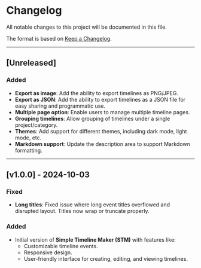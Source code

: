 # Changelog

All notable changes to this project will be documented in this file.

The format is based on [Keep a Changelog](https://keepachangelog.com/en/1.0.0/).

---

## [Unreleased]

### Added

- **Export as image**: Add the ability to export timelines as PNG/JPEG.
- **Export as JSON**: Add the ability to export timelines as a JSON file for easy sharing and programmatic use.
- **Multiple page option**: Enable users to manage multiple timeline pages.
- **Grouping timelines**: Allow grouping of timelines under a single project/category.
- **Themes**: Add support for different themes, including dark mode, light mode, etc.
- **Markdown support**: Update the description area to support Markdown formatting.

---

## [v1.0.0] - 2024-10-03

### Fixed

- **Long titles**: Fixed issue where long event titles overflowed and disrupted layout. Titles now wrap or truncate properly.

### Added

- Initial version of **Simple Timeline Maker (STM)** with features like:
  - Customizable timeline events.
  - Responsive design.
  - User-friendly interface for creating, editing, and viewing timelines.
